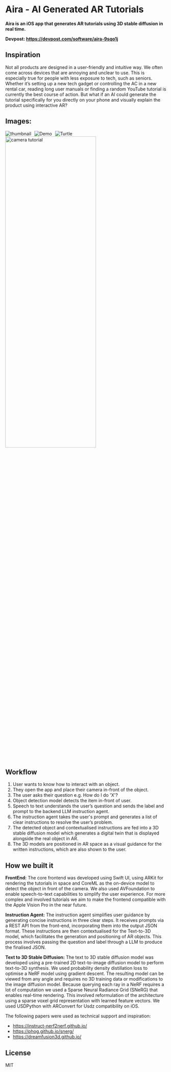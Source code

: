 # Aira - AI Generated AR Tutorials

**Aira is an iOS app that generates AR tutorials using 3D stable diffusion in real time.**

**Devpost: https://devpost.com/software/aira-9sqo1j**

## Inspiration
Not all products are designed in a user-friendly and intuitive way. We often come across devices that are annoying and unclear to use. This is especially true for people with less exposure to tech, such as seniors. Whether it’s setting up a new tech gadget or controlling the AC in a new rental car, reading long user manuals or finding a random YouTube tutorial is currently the best course of action. But what if an AI could generate the tutorial specifically for you directly on your phone and visually explain the product using interactive AR?

## Images:
<img src="https://github.com/nkoorty/TreeHacks/assets/22000925/9ed1517c-bcb5-4851-b9b8-5bdf9692c9bc" alt="thumbnail" style="float: left; margin-right: 10px;"/>
<img src="https://github.com/nkoorty/TreeHacks/assets/22000925/b6e28448-38e8-4a19-a505-12ea95ab0e92" alt="Demo" style="float: left; margin-right: 10px;"/>
<img src="https://github.com/nkoorty/TreeHacks/assets/22000925/1bef3f15-d61d-41bc-84ce-0f9470635c5e" alt="Turtle" style="float: left; margin-right: 10px;" />
<img src="https://github.com/nkoorty/TreeHacks/assets/22000925/0c4e885b-a120-4191-a8d4-b3b4d643ceb2" style="width: 75%; height: 50%;" alt="camera tutorial">




## Workflow
1. User wants to know how to interact with an object.
2. They open the app and place their camera in-front of the object.
3. The user asks their question e.g. How do I do 'X'?
4. Object detection model detects the item in-front of user.
5. Speech to text understands the user’s question and sends the label and prompt to the backend LLM instruction agent.
6. The instruction agent takes the user's prompt and generates a list of clear instructions to resolve the user’s problem.
7. The detected object and contextualised instructions are fed into a 3D stable diffusion model which generates a digital twin that is displayed alongside the real object in AR.
8. The 3D models are positioned in AR space as a visual guidance for the written instructions, which are also shown to the user.

## How we built it

**FrontEnd:**
The core frontend was developed using Swift UI, using ARKit for rendering the tutorials in space and CoreML as the on-device model to detect the object in front of the camera. We also used AVFoundation to enable speech-to-text capabilities to simplify the user experience. For more complex and involved tutorials we aim to make the frontend compatible with the Apple Vision Pro in the near future.

**Instruction Agent:**
The instruction agent simplifies user guidance by generating concise instructions in three clear steps. It receives prompts via a REST API from the front-end, incorporating them into the output JSON format. These instructions are then contextualised for the Text-to-3D model, which facilitates the generation and positioning of AR objects. This process involves passing the question and label through a LLM to produce the finalised JSON.

**Text to 3D Stable Diffusion:**
The text to 3D stable diffusion model was developed using a pre-trained 2D text-to-image diffusion model to perform text-to-3D synthesis. We used probability density distillation loss to optimise a NeRF model using gradient descent. The resulting model can be viewed from any angle and requires no 3D training data or modifications to the image diffusion model. Because querying each ray in a NeRF requires a lot of computation we used a Sparse Neural Radiance Grid (SNeRG) that enables real-time rendering. This involved reformulation of the architecture using a sparse voxel grid representation with learned feature vectors. We used USDPython with ARConvert for Usdz compatibility on iOS.

The following papers were used as technical support and inspiration: 
- https://instruct-nerf2nerf.github.io/
- https://phog.github.io/snerg/
- https://dreamfusion3d.github.io/ 

## License

MIT
